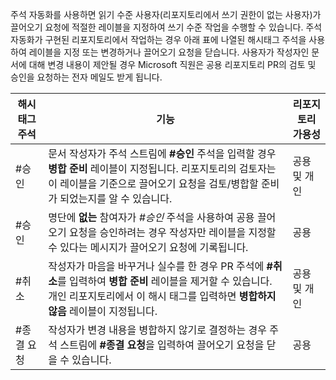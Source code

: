 주석 자동화를 사용하면 읽기 수준 사용자(리포지토리에서 쓰기 권한이 없는 사용자)가 끌어오기 요청에 적절한 레이블을 지정하여 쓰기 수준 작업을 수행할 수 있습니다. 주석 자동화가 구현된 리포지토리에서 작업하는 경우 아래 표에 나열된 해시태그 주석을 사용하여 레이블을 지정 또는 변경하거나 끌어오기 요청을 닫습니다. 사용자가 작성자인 문서에 대해 변경 내용이 제안될 경우 Microsoft 직원은 공용 리포지토리 PR의 검토 및 승인을 요청하는 전자 메일도 받게 됩니다.


| 해시태그 주석 | 기능 | 리포지토리 가용성 |
| --- | --- | --- |
| #승인 |문서 작성자가 주석 스트림에 **#승인** 주석을 입력할 경우 **병합 준비** 레이블이 지정됩니다. 리포지토리의 검토자는 이 레이블을 기준으로 끌어오기 요청을 검토/병합할 준비가 되었는지를 알 수 있습니다. |공용 및 개인 |
| #승인 |명단에 **없는** 참여자가 *#승인* 주석을 사용하여 공용 끌어오기 요청을 승인하려는 경우 작성자만 레이블을 지정할 수 있다는 메시지가 끌어오기 요청에 기록됩니다. |공용 |
| #취소 |작성자가 마음을 바꾸거나 실수를 한 경우 PR 주석에 **#취소**를 입력하여 **병합 준비** 레이블을 제거할 수 있습니다. 개인 리포지토리에서 이 해시 태그를 입력하면 **병합하지 않음** 레이블이 지정됩니다. |공용 및 개인 |
| #종결 요청 |작성자가 변경 내용을 병합하지 않기로 결정하는 경우 주석 스트림에 **#종결 요청**을 입력하여 끌어오기 요청을 닫을 수 있습니다. |공용 |
